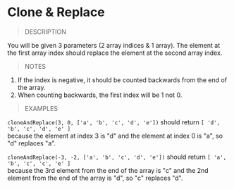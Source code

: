 # Clone & Replace

> DESCRIPTION

You will be given 3 parameters (2 array indices & 1 array).
The element at the first array index should replace the element at the second array index.

> NOTES

1. If the index is negative, it should be counted backwards from the end of the array.
2. When counting backwards, the first index will be 1 not 0.

> EXAMPLES

`cloneAndReplace(3, 0, ['a', 'b', 'c', 'd', 'e'])` should return `[ 'd', 'b', 'c', 'd', 'e' ]` <br>
because the element at index 3 is "d" and the element at index 0 is "a", so "d" replaces "a". <br>

`cloneAndReplace(-3, -2, ['a', 'b', 'c', 'd', 'e'])` should return `[ 'a', 'b', 'c', 'c', 'e' ]` <br>
because the 3rd element from the end of the array is "c" and the 2nd element from the end of the array is "d",
so "c" replaces "d".
